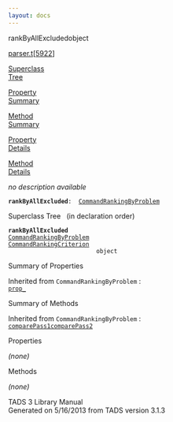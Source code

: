 ```yaml
---
layout: docs
---
```

<span class="title">rankByAllExcluded</span><span class="type">object</span>

[parser.t](../file/parser.t.html)\[[5922](../source/parser.t.html#5922)\]

[Superclass  
Tree](#_SuperClassTree_)

[Property  
Summary](#_PropSummary_)

[Method  
Summary](#_MethodSummary_)

[Property  
Details](#_Properties_)

[Method  
Details](#_Methods_)



*no description available*

**`rankByAllExcluded`**` :   `[`CommandRankingByProblem`](../object/CommandRankingByProblem.html)



<span id="_SuperClassTree_"></span>



<span class="hdln">Superclass Tree</span>   (in declaration order)



**`rankByAllExcluded`**  
[`CommandRankingByProblem`](../object/CommandRankingByProblem.html)  
[`CommandRankingCriterion`](../object/CommandRankingCriterion.html)  
`                         object`  
<span id="_PropSummary_"></span>



<span class="hdln">Summary of Properties</span>  





Inherited from `CommandRankingByProblem` :  
[`prop_`](../object/CommandRankingByProblem.html#prop_)



<span id="_MethodSummary_"></span>



<span class="hdln">Summary of Methods</span>  





Inherited from `CommandRankingByProblem` :  
[`comparePass1`](../object/CommandRankingByProblem.html#comparePass1)[`comparePass2`](../object/CommandRankingByProblem.html#comparePass2)



<span id="_Properties_"></span>



<span class="hdln">Properties</span>  



*(none)* <span id="_Methods_"></span>



<span class="hdln">Methods</span>  



*(none)*



TADS 3 Library Manual  
Generated on 5/16/2013 from TADS version 3.1.3


